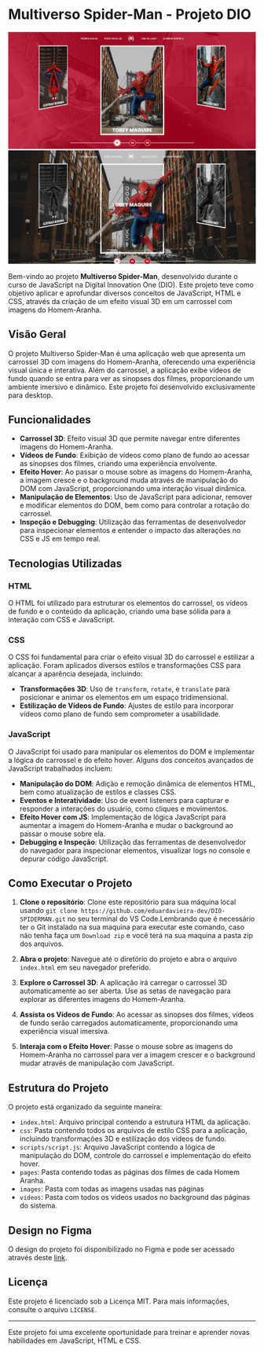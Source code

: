 # Multiverso Spider-Man - Projeto DIO

<img src="./img/project.png" alt="Imagem do sistema">
<img src="./img/project-1.png" alt="Imagem do sistema">


Bem-vindo ao projeto **Multiverso Spider-Man**, desenvolvido durante o curso de JavaScript na Digital Innovation One (DIO). Este projeto teve como objetivo aplicar e aprofundar diversos conceitos de JavaScript, HTML e CSS, através da criação de um efeito visual 3D em um carrossel com imagens do Homem-Aranha.

## Visão Geral

O projeto Multiverso Spider-Man é uma aplicação web que apresenta um carrossel 3D com imagens do Homem-Aranha, oferecendo uma experiência visual única e interativa. Além do carrossel, a aplicação exibe vídeos de fundo quando se entra para ver as sinopses dos filmes, proporcionando um ambiente imersivo e dinâmico. Este projeto foi desenvolvido exclusivamente para desktop.

## Funcionalidades

- **Carrossel 3D**: Efeito visual 3D que permite navegar entre diferentes imagens do Homem-Aranha.
- **Vídeos de Fundo**: Exibição de vídeos como plano de fundo ao acessar as sinopses dos filmes, criando uma experiência envolvente.
- **Efeito Hover**: Ao passar o mouse sobre as imagens do Homem-Aranha, a imagem cresce e o background muda através de manipulação do DOM com JavaScript, proporcionando uma interação visual dinâmica.
- **Manipulação de Elementos**: Uso de JavaScript para adicionar, remover e modificar elementos do DOM, bem como para controlar a rotação do carrossel.
- **Inspeção e Debugging**: Utilização das ferramentas de desenvolvedor para inspecionar elementos e entender o impacto das alterações no CSS e JS em tempo real.

## Tecnologias Utilizadas

### HTML

O HTML foi utilizado para estruturar os elementos do carrossel, os vídeos de fundo e o conteúdo da aplicação, criando uma base sólida para a interação com CSS e JavaScript.

### CSS

O CSS foi fundamental para criar o efeito visual 3D do carrossel e estilizar a aplicação. Foram aplicados diversos estilos e transformações CSS para alcançar a aparência desejada, incluindo:

- **Transformações 3D**: Uso de `transform`, `rotate`, e `translate` para posicionar e animar os elementos em um espaço tridimensional.
- **Estilização de Vídeos de Fundo**: Ajustes de estilo para incorporar vídeos como plano de fundo sem comprometer a usabilidade.

### JavaScript

O JavaScript foi usado para manipular os elementos do DOM e implementar a lógica do carrossel e do efeito hover. Alguns dos conceitos avançados de JavaScript trabalhados incluem:

- **Manipulação do DOM**: Adição e remoção dinâmica de elementos HTML, bem como atualização de estilos e classes CSS.
- **Eventos e Interatividade**: Uso de event listeners para capturar e responder a interações do usuário, como cliques e movimentos.
- **Efeito Hover com JS**: Implementação de lógica JavaScript para aumentar a imagem do Homem-Aranha e mudar o background ao passar o mouse sobre ela.
- **Debugging e Inspeção**: Utilização das ferramentas de desenvolvedor do navegador para inspecionar elementos, visualizar logs no console e depurar código JavaScript.

## Como Executar o Projeto

1. **Clone o repositório**: Clone este repositório para sua máquina local usando `git clone https://github.com/eduardavieira-dev/DIO-SPIDERMAN.git` no seu terminal do VS Code.Lembrando que é necessário ter o Git instalado na sua maquina para executar este comando, caso não tenha faça um `Download zip` e você terá na sua maquina a pasta zip dos arquivos.

2. **Abra o projeto**: Navegue até o diretório do projeto e abra o arquivo `index.html` em seu navegador preferido.

3. **Explore o Carrossel 3D**: A aplicação irá carregar o carrossel 3D automaticamente ao ser aberta. Use as setas de navegação para explorar as diferentes imagens do Homem-Aranha.

4. **Assista os Vídeos de Fundo**: Ao acessar as sinopses dos filmes, vídeos de fundo serão carregados automaticamente, proporcionando uma experiência visual imersiva.

5. **Interaja com o Efeito Hover**: Passe o mouse sobre as imagens do Homem-Aranha no carrossel para ver a imagem crescer e o background mudar através de manipulação com JavaScript.

## Estrutura do Projeto

O projeto está organizado da seguinte maneira:

- `index.html`: Arquivo principal contendo a estrutura HTML da aplicação.
- `css`: Pasta contendo todos os arquivos de estilo CSS para a aplicação, incluindo transformações 3D e estilização dos vídeos de fundo.
- `scripts/script.js`: Arquivo JavaScript contendo a lógica de manipulação do DOM, controle do carrossel e implementação do efeito hover.
- `pages`: Pasta contendo todas as páginas dos filmes de cada Homem Aranha.
- `images`: Pasta com todas as imagens usadas nas páginas
- `videos`: Pasta com todos os videos usados no background das páginas do sistema.

## Design no Figma

O design do projeto foi disponibilizado no Figma e pode ser acessado através deste [link](https://www.figma.com/design/GjvdE0uob68X6pEHqw2pY8/Multiverse-Spider-Man?node-id=1-17&t=RxgLS1CI2VBtBPTV-0).


## Licença

Este projeto é licenciado sob a Licença MIT. Para mais informações, consulte o arquivo `LICENSE`.

---

Este projeto foi uma excelente oportunidade para treinar e aprender novas habilidades em JavaScript, HTML e CSS.
